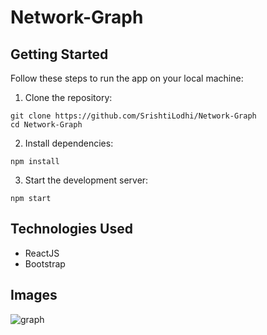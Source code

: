 # Network-Graph

<h2>Getting Started</h2>

<p>Follow these steps to run the app on your local machine:</p>

<ol>
  <li>Clone the repository:</li>
</ol>

<pre><code>git clone https://github.com/SrishtiLodhi/Network-Graph
cd Network-Graph
</code></pre>

<ol start="2">
  <li>Install dependencies:</li>
</ol>

<pre><code>npm install
</code></pre>

<ol start="3">
  <li>Start the development server:</li>
</ol>

<pre><code>npm start
</code></pre>

<h2>Technologies Used</h2>

<ul>
  <li>ReactJS</li>
  <li>Bootstrap</li>
</ul>

<h2>Images</h2>

![graph](https://github.com/user-attachments/assets/92677847-f043-471a-b989-9d8bc2b25e0e)

